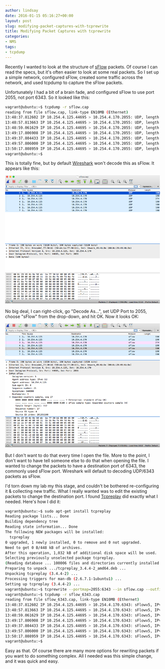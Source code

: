 ```yaml
---
author: lindsay
date: 2016-01-15 05:16:27+00:00
layout: post
slug: modifying-packet-captures-with-tcprewrite
title: Modifying Packet Captures with tcprewrite
categories:
- NMS
tags:
- tcpdump
---
```


Recently I wanted to look at the structure of [sFlow](http://www.sflow.org) packets. Of course I can read the specs, but it's often easier to look at some real packets. So I set up a simple network, configured sFlow, created some traffic across the network, and used tcpdump to capture the sFlow packets.

Unfortunately I had a bit of a brain fade, and configured sFlow to use port 2055, not port 6343. So it looked like this:


```sh
vagrant@ubuntu:~$ tcpdump -r sflow.cap
reading from file sflow.cap, link-type EN10MB (Ethernet)
13:48:37.812602 IP 10.254.4.125.44695 > 10.254.4.170.2055: UDP, length 148
13:48:57.813663 IP 10.254.4.125.44695 > 10.254.4.170.2055: UDP, length 148
13:48:59.061629 IP 10.254.4.125.44695 > 10.254.4.170.2055: UDP, length 232
13:49:17.806908 IP 10.254.4.125.44695 > 10.254.4.170.2055: UDP, length 148
13:49:37.804433 IP 10.254.4.125.44695 > 10.254.4.170.2055: UDP, length 148
13:49:57.806000 IP 10.254.4.125.44695 > 10.254.4.170.2055: UDP, length 148
13:50:17.808959 IP 10.254.4.125.44695 > 10.254.4.170.2055: UDP, length 148
vagrant@ubuntu:~$
```


This is totally fine, but by default [Wireshark](http://www.wireshark.org/) won't decode this as sFlow. It appears like this:

[![Wireshark_UDP_2055](/assets/2016/01/Wireshark_UDP_2055.png)](/assets/2016/01/Wireshark_UDP_2055.png)

No big deal, I can right-click, go "Decode As...", set UDP Port to 2055, choose "sFlow" from the drop-down, and hit OK. Now it looks OK:

[![Wireshark_sFlow](/assets/2016/01/Wireshark_sFlow-e1452834876958.png)](/assets/2016/01/Wireshark_sFlow.png)

But I don't want to do that every time I open the file. More to the point, I don't want to have tell someone else to do that when opening the file. I wanted to change the packets to have a destination port of 6343, the commonly used sFlow port. Wireshark will default to decoding UDP/6343 packets as sFlow.

I'd torn down my lab my this stage, and couldn't be bothered re-configuring it & collecting new traffic. What I really wanted was to edit the existing packets to change the destination port. I found [Tcpreplay](http://tcpreplay.appneta.com) did exactly what I needed. Here's how I did it:


```sh
vagrant@ubuntu:~$ sudo apt-get install tcpreplay
Reading package lists... Done
Building dependency tree
Reading state information... Done
The following NEW packages will be installed:
  tcpreplay
0 upgraded, 1 newly installed, 0 to remove and 0 not upgraded.
Need to get 0 B/448 kB of archives.
After this operation, 1,032 kB of additional disk space will be used.
Selecting previously unselected package tcpreplay.
(Reading database ... 100006 files and directories currently installed.)
Preparing to unpack .../tcpreplay_3.4.4-2_amd64.deb ...
Unpacking tcpreplay (3.4.4-2) ...
Processing triggers for man-db (2.6.7.1-1ubuntu1) ...
Setting up tcpreplay (3.4.4-2) ...
vagrant@ubuntu:~$ tcprewrite --portmap=2055:6343 --in sflow.cap --outfile=sflow_6343.cap
vagrant@ubuntu:~$ tcpdump -r sflow_6343.cap
reading from file sflow_6343.cap, link-type EN10MB (Ethernet)
13:48:37.812602 IP 10.254.4.125.44695 > 10.254.4.170.6343: sFlowv5, IPv4 agent 10.254.4.125, agent-id 0, length 148
13:48:57.813663 IP 10.254.4.125.44695 > 10.254.4.170.6343: sFlowv5, IPv4 agent 10.254.4.125, agent-id 0, length 148
13:48:59.061629 IP 10.254.4.125.44695 > 10.254.4.170.6343: sFlowv5, IPv4 agent 10.254.4.125, agent-id 0, length 232
13:49:17.806908 IP 10.254.4.125.44695 > 10.254.4.170.6343: sFlowv5, IPv4 agent 10.254.4.125, agent-id 0, length 148
13:49:37.804433 IP 10.254.4.125.44695 > 10.254.4.170.6343: sFlowv5, IPv4 agent 10.254.4.125, agent-id 0, length 148
13:49:57.806000 IP 10.254.4.125.44695 > 10.254.4.170.6343: sFlowv5, IPv4 agent 10.254.4.125, agent-id 0, length 148
13:50:17.808959 IP 10.254.4.125.44695 > 10.254.4.170.6343: sFlowv5, IPv4 agent 10.254.4.125, agent-id 0, length 148
vagrant@ubuntu:~$
```


Easy as that. Of course there are many more options for rewriting packets if you want to do something complex. All I needed was this simple change, and it was quick and easy.
